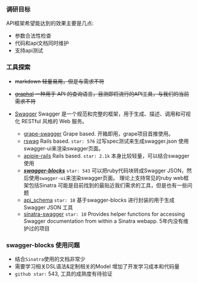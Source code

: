 ### 调研目标
API框架希望能达到的效果主要是几点:

+ 参数合法性检查
+ 代码和api文档同时维护
+ 支持api测试



### 工具探索
+ ~~markdown 轻量易用，但是与需求不符~~
+ ~~[graphql](https://graphql.org/) 一种用于 API 的查询语言，目测即将流行的API工具，与我们的当前需求不符~~

+ [Swagger](https://swagger.io/)
Swagger 是一个规范和完整的框架，用于生成、描述、调用和可视化 RESTful 风格的 Web 服务。
    - [grape-swagger](https://github.com/ruby-grape/grape-swagger) Grape based. 开箱即用，grape项目首推使用。
    - [rswag](https://github.com/rswag/rswag) Rails based. `star: 576` 过写spec测试来生成swagger.json 使用swagger-ui来渲染swagger页面。
    - [apipie-rails](https://github.com/Apipie/apipie-rails) Rails based. `star: 2.1k` 本身比较轻量，可以结合swagger使用
    - ***[swagger-blocks](https://github.com/fotinakis/swagger-blocks)*** `star: 543` 可以把ruby代码块转成Swagger JSON，然后使用`swagger-ui`来渲染swagger页面。 理论上支持常见的ruby web框架包括Sinatra 可能是目前找到的最贴近我们需求的工具，但是也有一些问题
    - [api_schema](https://github.com/qonto/api_schema) `star: 18` 基于swagger-blocks 进行封装的用于生成Swagger JSON 工具
    - [sinatra-swagger](https://github.com/jphastings/sinatra-swagger) `star: 10` Provides helper functions for accessing Swagger documentation from within a Sinatra webapp. 5年内没有维护过的项目

### swagger-blocks 使用问题

+ 结合`Sinatra`使用的文档非常少
+ 需要学习相关DSL语法&定制相关的Model 增加了开发学习成本和代码量
+ `github star:` 543, 工具的成熟度有待验证
